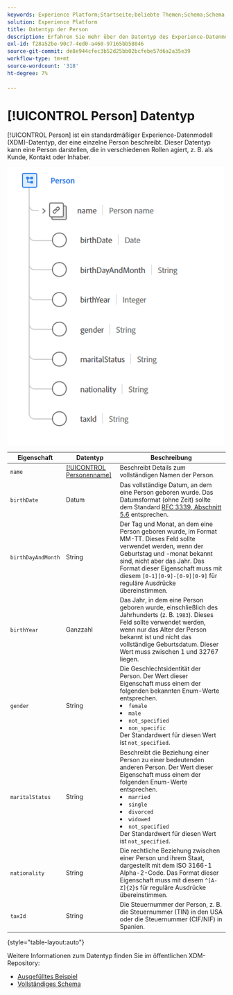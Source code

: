 ```yaml
---
keywords: Experience Platform;Startseite;beliebte Themen;Schema;Schema;XDM;Felder;Schemata;Schemata;Person;Datentyp;Datentyp;Datentyp;
solution: Experience Platform
title: Datentyp der Person
description: Erfahren Sie mehr über den Datentyp des Experience-Datenmodells (XDM) für Personen.
exl-id: f28a52be-90c7-4ed0-a460-97165bb58046
source-git-commit: de8e944cfec3b52d25bb02bcfebe57d6a2a35e39
workflow-type: tm+mt
source-wordcount: '318'
ht-degree: 7%

---
```


# [!UICONTROL Person] Datentyp

[!UICONTROL Person] ist ein standardmäßiger Experience-Datenmodell (XDM)-Datentyp, der eine einzelne Person beschreibt. Dieser Datentyp kann eine Person darstellen, die in verschiedenen Rollen agiert, z. B. als Kunde, Kontakt oder Inhaber.

<img src="../images/data-types/person.PNG" width="500" /><br />

| Eigenschaft | Datentyp | Beschreibung |
| --- | --- | --- |
| `name` | [[!UICONTROL Personenname]](./person-name.md) | Beschreibt Details zum vollständigen Namen der Person. |
| `birthDate` | Datum | Das vollständige Datum, an dem eine Person geboren wurde. Das Datumsformat (ohne Zeit) sollte dem Standard [RFC 3339, Abschnitt 5.6](https://tools.ietf.org/html/rfc3339#section-5.6) entsprechen. |
| `birthDayAndMonth` | String | Der Tag und Monat, an dem eine Person geboren wurde, im Format MM-TT. Dieses Feld sollte verwendet werden, wenn der Geburtstag und -monat bekannt sind, nicht aber das Jahr. Das Format dieser Eigenschaft muss mit diesem `[0-1][0-9]-[0-9][0-9]` für reguläre Ausdrücke übereinstimmen. |
| `birthYear` | Ganzzahl | Das Jahr, in dem eine Person geboren wurde, einschließlich des Jahrhunderts (z. B. `1983`). Dieses Feld sollte verwendet werden, wenn nur das Alter der Person bekannt ist und nicht das vollständige Geburtsdatum. Dieser Wert muss zwischen 1 und 32767 liegen. |
| `gender` | String | Die Geschlechtsidentität der Person. Der Wert dieser Eigenschaft muss einem der folgenden bekannten Enum-Werte entsprechen. <li> `female` </li> <li> `male` </li> <li> `not_specified` </li> <li> `non_specific` </li> Der Standardwert für diesen Wert ist `not_specified`. |
| `maritalStatus` | String | Beschreibt die Beziehung einer Person zu einer bedeutenden anderen Person. Der Wert dieser Eigenschaft muss einem der folgenden Enum-Werte entsprechen. <li> `married` </li> <li> `single` </li> <li> `divorced` </li> <li> `widowed` </li> <li> `not_specified` </li> Der Standardwert für diesen Wert ist `not_specified`. |
| `nationality` | String | Die rechtliche Beziehung zwischen einer Person und ihrem Staat, dargestellt mit dem ISO 3166-1 Alpha-2-Code. Das Format dieser Eigenschaft muss mit diesem `^[A-Z]{2}$` für reguläre Ausdrücke übereinstimmen. |
| `taxId` | String | Die Steuernummer der Person, z. B. die Steuernummer (TIN) in den USA oder die Steuernummer (CIF/NIF) in Spanien. |

{style="table-layout:auto"}

Weitere Informationen zum Datentyp finden Sie im öffentlichen XDM-Repository:

* [Ausgefülltes Beispiel](https://github.com/adobe/xdm/blob/master/components/datatypes/person/person.example.1.json)
* [Vollständiges Schema](https://github.com/adobe/xdm/blob/master/components/datatypes/person/person.schema.json)

